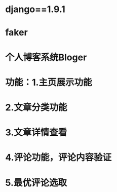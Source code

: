 # django==1.9.1
# faker
# 个人博客系统Bloger 
# 功能：1.主页展示功能
#	2.文章分类功能
#	3.文章详情查看
#	4.评论功能，评论内容验证
#	5.最优评论选取


